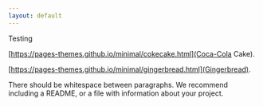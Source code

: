 ```yaml
---
layout: default
---
```


Testing

[https://pages-themes.github.io/minimal/cokecake.html](Coca-Cola Cake).

[https://pages-themes.github.io/minimal/gingerbread.html](Gingerbread).


There should be whitespace between paragraphs. We recommend including a README, or a file with information about your project.

